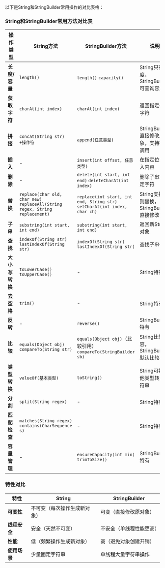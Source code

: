 以下是String和StringBuilder常用操作的对比表格：

### String和StringBuilder常用方法对比表

| **操作类型**   | **String方法**                                               | **StringBuilder方法**                                        | **说明**                                  |
| -------------- | ------------------------------------------------------------ | ------------------------------------------------------------ | ----------------------------------------- |
| **长度/容量**  | `length()`                                                   | `length()` `capacity()`                                      | String只有长度，StringBuilder可查询容量   |
| **获取字符**   | `charAt(int index)`                                          | `charAt(int index)`                                          | 返回指定位置字符                          |
| **拼接**       | `concat(String str)` `+操作符`                               | `append(任意类型)`                                           | StringBuilder直接修改原对象，支持链式调用 |
| **插入**       | -                                                            | `insert(int offset, 任意类型)`                               | 在指定位置插入内容                        |
| **删除**       | -                                                            | `delete(int start, int end)` `deleteCharAt(int index)`       | 删除子串或指定字符                        |
| **替换**       | `replace(char old, char new)` `replaceAll(String regex, String replacement)` | `replace(int start, int end, String str)` `setCharAt(int index, char ch)` | String支持正则替换，StringBuilder直接修改 |
| **子串**       | `substring(int start, int end)`                              | `substring(int start, int end)`                              | 返回新String对象                          |
| **查找**       | `indexOf(String str)` `lastIndexOf(String str)`              | `indexOf(String str)` `lastIndexOf(String str)`              | 查找子串位置                              |
| **大小写转换** | `toLowerCase()` `toUpperCase()`                              | -                                                            | String特有                                |
| **去空格**     | `trim()`                                                     | -                                                            | String特有                                |
| **反转**       | -                                                            | `reverse()`                                                  | StringBuilder特有                         |
| **比较**       | `equals(Object obj)` `compareTo(String str)`                 | `equals(Object obj)`（比较引用） `compareTo(StringBuilder sb)` | String比较内容，StringBuilder默认比较引用 |
| **类型转换**   | `valueOf(基本类型)`                                          | `toString()`                                                 | String可将其他类型转为字符串              |
| **分割**       | `split(String regex)`                                        | -                                                            | String特有                                |
| **匹配检查**   | `matches(String regex)` `contains(CharSequence s)`           | -                                                            | String特有                                |
| **容量管理**   | -                                                            | `ensureCapacity(int min)` `trimToSize()`                     | StringBuilder特有                         |

### 特性对比

| **特性**     | **String**                   | **StringBuilder**        |
| ------------ | ---------------------------- | ------------------------ |
| **可变性**   | 不可变（每次操作生成新对象） | 可变（直接修改原对象）   |
| **线程安全** | 安全（天然不可变）           | 不安全（单线程性能更高） |
| **性能**     | 低（频繁操作生成新对象）     | 高（避免对象创建开销）   |
| **使用场景** | 少量固定字符串               | 单线程大量字符串操作     |